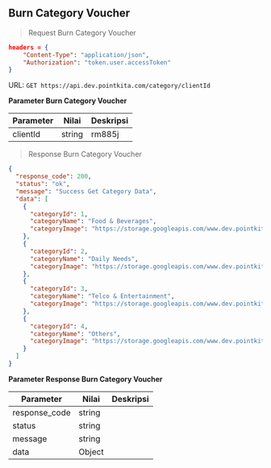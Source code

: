 ## Burn Category Voucher

> Request Burn Category Voucher

```json
headers = {
    "Content-Type": "application/json",
    "Authorization": "token.user.accessToken"
}
```

URL: `GET https://api.dev.pointkita.com/category/clientId`

**Parameter Burn Category Voucher**

Parameter | Nilai | Deskripsi
----------|-------|-----------
clientId | string | rm885j

> Response Burn Category Voucher

```json
{
  "response_code": 200,
  "status": "ok",
  "message": "Success Get Category Data",
  "data": [
    {
      "categoryId": 1,
      "categoryName": "Food & Beverages",
      "categoryImage": "https://storage.googleapis.com/www.dev.pointkita.com/interest/friedrice.svg"
    },
    {
      "categoryId": 2,
      "categoryName": "Daily Needs",
      "categoryImage": "https://storage.googleapis.com/www.dev.pointkita.com/interest/grocery.svg"
    },
    {
      "categoryId": 3,
      "categoryName": "Telco & Entertainment",
      "categoryImage": "https://storage.googleapis.com/www.dev.pointkita.com/interest/telco.svg"
    },
    {
      "categoryId": 4,
      "categoryName": "Others",
      "categoryImage": "https://storage.googleapis.com/www.dev.pointkita.com/interest/glasses.svg"
    }
  ]
}

```

**Parameter Response Burn Category Voucher**

Parameter | Nilai | Deskripsi
----------|-------|-----------
response_code| string |
status| string |
message| string | 
data| Object | 